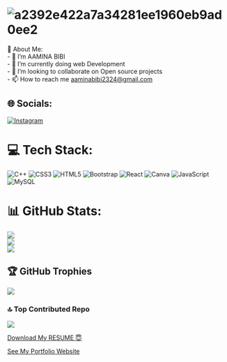
# ![a2392e422a7a34281ee1960eb9ad0ee2](https://github.com/AAMINABIBI/AAMINABIBI/assets/97452800/23c40c82-760f-43cd-8168-48e0a5772816)
💫
 About Me:
<br>- 👋  I’m AAMINA BIBI<br>- 🌱 I’m currently doing web Development<br>- 💞️ I’m looking to collaborate on Open source projects<br>- 📫 How to reach me aaminabibi2324@gmail.com


## 🌐 Socials:
[![Instagram](https://img.shields.io/badge/Instagram-%23E4405F.svg?logo=Instagram&logoColor=white)](https://instagram.com/amna_writes56)

# 💻 Tech Stack:
![C++](https://img.shields.io/badge/c++-%2300599C.svg?style=for-the-badge&logo=c%2B%2B&logoColor=white) ![CSS3](https://img.shields.io/badge/css3-%231572B6.svg?style=for-the-badge&logo=css3&logoColor=white) ![HTML5](https://img.shields.io/badge/html5-%23E34F26.svg?style=for-the-badge&logo=html5&logoColor=white) ![Bootstrap](https://img.shields.io/badge/bootstrap-%23563D7C.svg?style=for-the-badge&logo=bootstrap&logoColor=white) ![React](https://img.shields.io/badge/react-%2320232a.svg?style=for-the-badge&logo=react&logoColor=%2361DAFB) ![Canva](https://img.shields.io/badge/Canva-%2300C4CC.svg?style=for-the-badge&logo=Canva&logoColor=white) ![JavaScript](https://img.shields.io/badge/javascript-%23323330.svg?style=for-the-badge&logo=javascript&logoColor=%23F7DF1E) ![MySQL](https://img.shields.io/badge/mysql-%2300f.svg?style=for-the-badge&logo=mysql&logoColor=white)
# 📊 GitHub Stats:
![](https://github-readme-stats.vercel.app/api?username=Aaminabibi&theme=bear&hide_border=false&include_all_commits=true&count_private=true)<br/>
![](https://github-readme-streak-stats.herokuapp.com/?user=Aaminabibi&theme=bear&hide_border=false)<br/>
![](https://github-readme-stats.vercel.app/api/top-langs/?username=Aaminabibi&theme=bear&hide_border=false&include_all_commits=true&count_private=true&layout=compact)

## 🏆 GitHub Trophies
![](https://github-profile-trophy.vercel.app/?username=Aaminabibi&theme=radical&no-frame=false&no-bg=false&margin-w=4)

### 🔝 Top Contributed Repo
![](https://github-contributor-stats.vercel.app/api?username=Aaminabibi&limit=5&theme=dark&combine_all_yearly_contributions=true)

<!-- Proudly created with GPRM ( https://gprm.itsvg.in ) -->

  [Download My RESUME 😇](https://drive.google.com/drive/folders/1PMAdn4ISYMNNH3JgrUeQ9-IFp6bEH36C?q=type:pdf)

[See My Portfolio Website](https://aaminabibi.github.io/Portfolio/)
